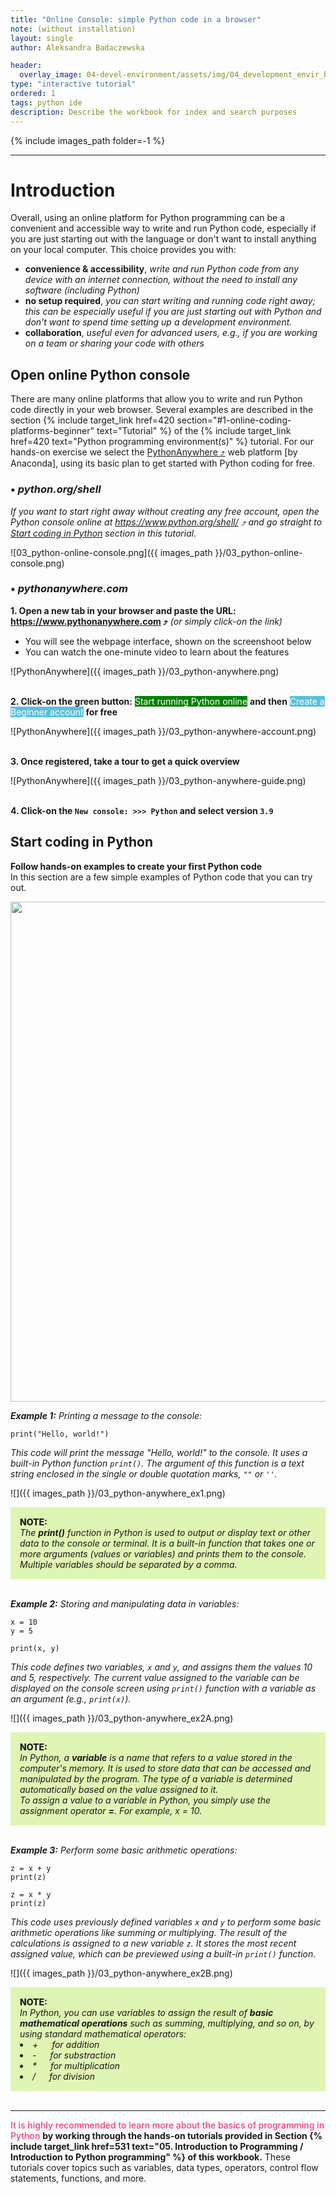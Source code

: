 ```yaml
---
title: "Online Console: simple Python code in a browser"
note: (without installation)
layout: single
author: Aleksandra Badaczewska

header:
  overlay_image: 04-devel-environment/assets/img/04_development_envir_banner.png
type: "interactive tutorial"
ordered: 1
tags: python ide
description: Describe the workbook for index and search purposes
---
```


{% include images_path  folder=-1 %}



---


# Introduction

Overall, using an online platform for Python programming can be a convenient and accessible way to write and run Python code, especially if you are just starting out with the language or don't want to install anything on your local computer. This choice provides you with:
* <b>convenience & accessibility</b>, *write and run Python code from any device with an internet connection, without the need to install any software (including Python)*
* <b>no setup required</b>, *you can start writing and running code right away; this can be especially useful if you are just starting out with Python and don't want to spend time setting up a development environment.*
* <b>collaboration</b>, *useful even for advanced users, e.g., if you are working on a team or sharing your code with others*


## Open online Python console

There are many online platforms that allow you to write and run Python code directly in your web browser. Several examples are described in the section {% include target_link href=420 section="#1-online-coding-platforms-beginner" text="Tutorial" %} of the {% include target_link href=420 text="Python programming environment(s)" %} tutorial. For our hands-on exercise we select the <a href="https://www.pythonanywhere.com/" target="_blank">PythonAnywhere  ⤴</a> web platform [by Anaconda], using its basic plan to get started with Python coding for free. <br>

### • *python.org/shell*

*If you want to start right away without creating any free account, open the Python console online at <a href="https://www.python.org/shell/" target="_blank">https://www.python.org/shell/  ⤴</a> and go straight to [Start coding in Python](#start-coding-in-python) section in this tutorial.*

![03_python-online-console.png]({{ images_path }}/03_python-online-console.png)


### • *pythonanywhere.com*

**1. Open a new tab in your browser and paste the URL: <a href="https://www.pythonanywhere.com" target="_blank">https://www.pythonanywhere.com  ⤴</a>** *(or simply click-on the link)*

* You will see the webpage interface, shown on the screenshoot below
* You can watch the one-minute video to learn about the features

![PythonAnywhere]({{ images_path }}/03_python-anywhere.png) <br><br>

**2. Click-on the green button:** <span style="background-color: green; color: white;">Start running Python online</span> **and then** <span style="background-color: #5bc0de; color: white;">Create a Beginner account</span> **for free** <br>

![PythonAnywhere]({{ images_path }}/03_python-anywhere-account.png) <br><br>

**3. Once registered, take a tour to get a quick overview**

![PythonAnywhere]({{ images_path }}/03_python-anywhere-guide.png) <br><br>

**4. Click-on the `New console: >>> Python` and select version `3.9`** <br>


## Start coding in Python

**Follow hands-on examples to create your first Python code** <br>
In this section are a few simple examples of Python code that you can try out.

<p align="center"><img width="800" src="{{ images_path }}/03_python-anywhere.gif"></p>


***Example 1:*** *Printing a message to the console:*

```
print("Hello, world!")
```

*This code will print the message "Hello, world!" to the console. It uses a built-in Python function `print()`. The argument of this function is a text string enclosed in the single or double quotation marks, `""` or `''`.*

![]({{ images_path }}/03_python-anywhere_ex1.png)<br>

<div style="background: #dff5b3; padding: 15px;">
<span style="font-weight:800;">NOTE:</span>
<br><span style="font-style:italic;">
The <b>print()</b> function in Python is used to output or display text or other data to the console or terminal. It is a built-in function that takes one or more arguments (values or variables) and prints them to the console. Multiple variables should be separated by a comma.
</span>
</div><br>

***Example 2:*** *Storing and manipulating data in variables:*

```
x = 10
y = 5

print(x, y)
```

*This code defines two variables, `x` and `y`, and assigns them the values 10 and 5, respectively. The current value assigned to the variable can be displayed on the console screen using `print()` function with a variable as an argument (e.g., `print(x)`).*

![]({{ images_path }}/03_python-anywhere_ex2A.png)<br>

<div style="background: #dff5b3; padding: 15px;">
<span style="font-weight:800;">NOTE:</span>
<br><span style="font-style:italic;">
In Python, a <b>variable</b> is a name that refers to a value stored in the computer's memory. It is used to store data that can be accessed and manipulated by the program. The type of a variable is determined automatically based on the value assigned to it.<br>
To assign a value to a variable in Python, you simply use the assignment operator <b>=</b>. For example, x = 10.
</span>
</div><br>

***Example 3:*** *Perform some basic arithmetic operations:*

```
z = x + y
print(z)

z = x * y
print(z)
```

*This code uses previously defined variables `x` and `y` to perform some basic arithmetic operations like summing or multiplying. The result of the calculations is assigned to a new variable `z`. It stores the most recent assigned value, which can be previewed using a built-in `print()` function.*

![]({{ images_path }}/03_python-anywhere_ex2B.png)<br>

<div style="background: #dff5b3; padding: 15px;">
<span style="font-weight:800;">NOTE:</span>
<br><span style="font-style:italic;">
In Python, you can use variables to assign the result of <b>basic mathematical operations</b> such as summing, multiplying, and so on, by using standard mathematical operators:
<li>+ &emsp; for addition</li>
<li>- &emsp; for substraction</li>
<li>* &emsp; for multiplication</li>
<li>/ &emsp; for division</li>
</span>
</div><br>

---

<span style="color: #ff3870;font-weight: 500;">
It is highly recommended to learn more about the basics of programming in Python</span> <b>by working through the hands-on tutorials provided in Section {% include target_link href=531 text="05. Introduction to Programming / Introduction to Python programming" %} of this workbook.</b> These tutorials cover topics such as variables, data types, operators, control flow statements, functions, and more.
